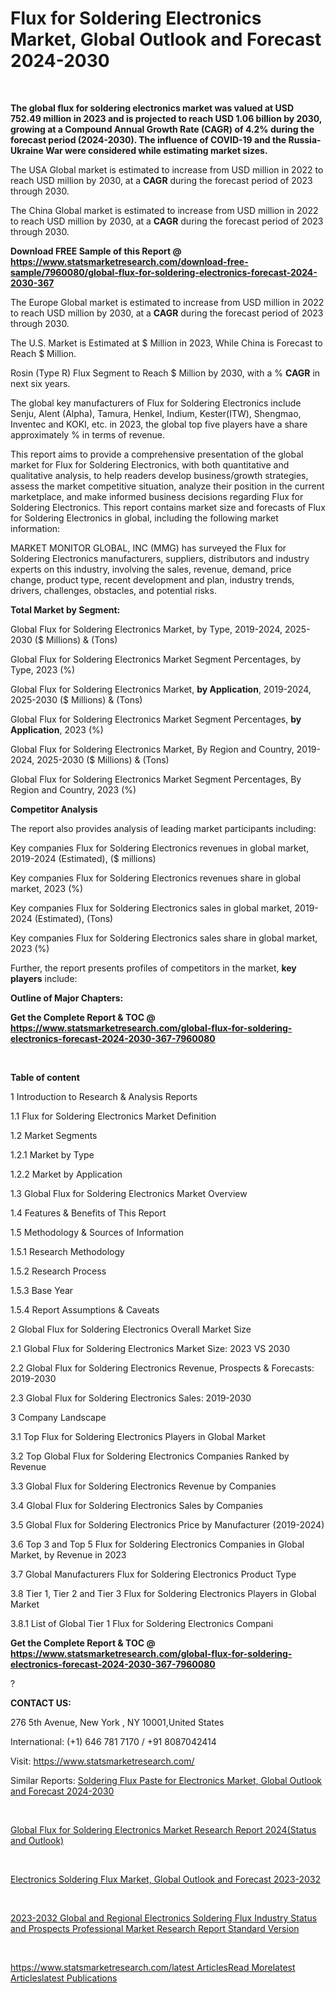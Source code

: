 <h1>Flux for Soldering Electronics Market, Global Outlook and Forecast 2024-2030</h1><br/><p><strong>The global flux for soldering electronics market was valued at USD 752.49 million in 2023 and is projected to reach USD 1.06 billion by 2030, growing at a Compound Annual Growth Rate (<strong>CAGR</strong>) of 4.2% during the forecast period (2024-2030). The influence of COVID-19 and the Russia-Ukraine War were considered while estimating market sizes.</strong></p>
 
 
 
 <p>The USA Global market is estimated to increase from USD million in 2022 to reach USD million by 2030, at a <strong>CAGR</strong> during the forecast period of 2023 through 2030.</p>
 
 
 
 <p>The China Global market is estimated to increase from USD million in 2022 to reach USD million by 2030, at a <strong>CAGR</strong> during the forecast period of 2023 through 2030.</p>
 
 
 
 <p><strong>Download FREE Sample of this Report @ <a href="https://www.statsmarketresearch.com/download-free-sample/7960080/global-flux-for-soldering-electronics-forecast-2024-2030-367">https://www.statsmarketresearch.com/download-free-sample/7960080/global-flux-for-soldering-electronics-forecast-2024-2030-367</a></strong></p>
 
 
 
 <p>The Europe Global market is estimated to increase from USD million in 2022 to reach USD million by 2030, at a <strong>CAGR</strong> during the forecast period of 2023 through 2030.</p>
 
 
 
 <p>The U.S. Market is Estimated at $ Million in 2023, While China is Forecast to Reach $ Million.</p>
 
 
 
 <p>Rosin (Type R) Flux Segment to Reach $ Million by 2030, with a % <strong>CAGR</strong> in next six years.</p>
 
 
 
 <p>The global key manufacturers of Flux for Soldering Electronics include Senju, Alent (Alpha), Tamura, Henkel, Indium, Kester(ITW), Shengmao, Inventec and KOKI, etc. in 2023, the global top five players have a share approximately % in terms of revenue.</p>
 
 
 
 <p>This report aims to provide a comprehensive presentation of the global market for Flux for Soldering Electronics, with both quantitative and qualitative analysis, to help readers develop business/growth strategies, assess the market competitive situation, analyze their position in the current marketplace, and make informed business decisions regarding Flux for Soldering Electronics. This report contains market size and forecasts of Flux for Soldering Electronics in global, including the following market information:</p>
 
 
 
 <p>MARKET MONITOR GLOBAL, INC (MMG) has surveyed the Flux for Soldering Electronics manufacturers, suppliers, distributors and industry experts on this industry, involving the sales, revenue, demand, price change, product type, recent development and plan, industry trends, drivers, challenges, obstacles, and potential risks.</p>
 
 
 
 <p><strong>Total Market by Segment:</strong></p>
 
 
 
 <p>Global Flux for Soldering Electronics Market, by Type, 2019-2024, 2025-2030 ($ Millions) & (Tons)</p>
 
 
 
 <p>Global Flux for Soldering Electronics Market Segment Percentages, by Type, 2023 (%)</p>
 
 
 
 <p>Global Flux for Soldering Electronics Market, <strong>by Application</strong>, 2019-2024, 2025-2030 ($ Millions) & (Tons)</p>
 
 
 
 <p>Global Flux for Soldering Electronics Market Segment Percentages, <strong>by Application</strong>, 2023 (%)</p>
 
 
 
 <p>Global Flux for Soldering Electronics Market, By Region and Country, 2019-2024, 2025-2030 ($ Millions) & (Tons)</p>
 
 
 
 <p>Global Flux for Soldering Electronics Market Segment Percentages, By Region and Country, 2023 (%)</p>
 
 
 
 <p><strong>Competitor Analysis</strong></p>
 
 
 
 <p>The report also provides analysis of leading market participants including:</p>
 
 
 
 <p>Key companies Flux for Soldering Electronics revenues in global market, 2019-2024 (Estimated), ($ millions)</p>
 
 
 
 <p>Key companies Flux for Soldering Electronics revenues share in global market, 2023 (%)</p>
 
 
 
 <p>Key companies Flux for Soldering Electronics sales in global market, 2019-2024 (Estimated), (Tons)</p>
 
 
 
 <p>Key companies Flux for Soldering Electronics sales share in global market, 2023 (%)</p>
 
 
 
 <p>Further, the report presents profiles of competitors in the market, <strong>key players</strong> include:</p>
 
 
 
 <p><strong>Outline of Major Chapters:</strong></p>
 
 
 
 <div><b>Get the Complete Report & TOC @ <a href="https://www.statsmarketresearch.com/global-flux-for-soldering-electronics-forecast-2024-2030-367-7960080">https://www.statsmarketresearch.com/global-flux-for-soldering-electronics-forecast-2024-2030-367-7960080</a></b></div>
 
 
 
 <p><br />
 
 <b>Table of content</b></p>
 
 
 
 <p>1 Introduction to Research & Analysis Reports<br />
 
 1.1 Flux for Soldering Electronics Market Definition<br />
 
 1.2 Market Segments<br />
 
 1.2.1 Market by Type<br />
 
 1.2.2 Market by Application<br />
 
 1.3 Global Flux for Soldering Electronics Market Overview<br />
 
 1.4 Features & Benefits of This Report<br />
 
 1.5 Methodology & Sources of Information<br />
 
 1.5.1 Research Methodology<br />
 
 1.5.2 Research Process<br />
 
 1.5.3 Base Year<br />
 
 1.5.4 Report Assumptions & Caveats<br />
 
 2 Global Flux for Soldering Electronics Overall Market Size<br />
 
 2.1 Global Flux for Soldering Electronics Market Size: 2023 VS 2030<br />
 
 2.2 Global Flux for Soldering Electronics Revenue, Prospects & Forecasts: 2019-2030<br />
 
 2.3 Global Flux for Soldering Electronics Sales: 2019-2030<br />
 
 3 Company Landscape<br />
 
 3.1 Top Flux for Soldering Electronics Players in Global Market<br />
 
 3.2 Top Global Flux for Soldering Electronics Companies Ranked by Revenue<br />
 
 3.3 Global Flux for Soldering Electronics Revenue by Companies<br />
 
 3.4 Global Flux for Soldering Electronics Sales by Companies<br />
 
 3.5 Global Flux for Soldering Electronics Price by Manufacturer (2019-2024)<br />
 
 3.6 Top 3 and Top 5 Flux for Soldering Electronics Companies in Global Market, by Revenue in 2023<br />
 
 3.7 Global Manufacturers Flux for Soldering Electronics Product Type<br />
 
 3.8 Tier 1, Tier 2 and Tier 3 Flux for Soldering Electronics Players in Global Market<br />
 
 3.8.1 List of Global Tier 1 Flux for Soldering Electronics Compani</p>
 
 
 
 <div><b>Get the Complete Report & TOC @ <a href="https://www.statsmarketresearch.com/global-flux-for-soldering-electronics-forecast-2024-2030-367-7960080">https://www.statsmarketresearch.com/global-flux-for-soldering-electronics-forecast-2024-2030-367-7960080</a></b></div>
 
 
 
 <p>? </p>
 
 
 
 <p><b>CONTACT US:</b><br />
 
 276 5th Avenue, New York , NY 10001,United States<br />
 
 International: (+1) 646 781 7170 / +91 8087042414<br />
 
 Visit: <a href="https://www.statsmarketresearch.com/">https://www.statsmarketresearch.com/</a><br />
 
 Similar Reports: <a href="https://www.statsmarketresearch.com/global-flux-for-soldering-electronics-forecast-2024-2030-367-7960080">Soldering Flux Paste for Electronics Market, Global Outlook and Forecast 2024-2030</a><br />
 
 <br />
 
 <a href="https://www.statsmarketresearch.com/global-flux-for-soldering-electronics-forecast-2024-2030-367-7960080">Global Flux for Soldering Electronics Market Research Report 2024(Status and Outlook)</a><br />
 
 <br />
 
 <a href="https://www.statsmarketresearch.com/global-flux-for-soldering-electronics-forecast-2024-2030-367-7960080">Electronics Soldering Flux Market, Global Outlook and Forecast 2023-2032</a><br />
 
 <br />
 
 <a href="https://www.statsmarketresearch.com/global-flux-for-soldering-electronics-forecast-2024-2030-367-7960080">2023-2032 Global and Regional Electronics Soldering Flux Industry Status and Prospects Professional Market Research Report Standard Version</a><br />
 
 <br />
 
 <a href="https://gyeongbokgung.com">https://www.statsmarketresearch.com/</a><a href="https://hallyeomaritime.com">latest Articles</a><a href="https://jingwansa.com">Read More</a><a href="https://nguoiviet.jp/">latest Articles</a><a href="https://www.intelmarketresearch.com/">latest Publications</a></p>
